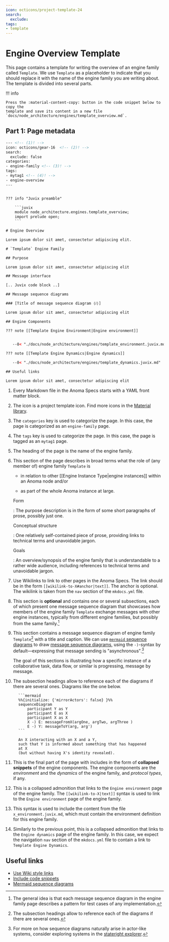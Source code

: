 ```yaml
---
icon: octicons/project-template-24
search:
  exclude:
tags:
- template
---
```


# Engine Overview Template

This page contains a template for writing the overview of an engine family
called `Template`. We use `Template` as a placeholder to indicate that you should
replace it with the name of the engine family you are writing about. The
template is divided into several parts.

!!! info

    Press the :material-content-copy: button in the code snippet below to copy the
    template and save its content in a new file
    `docs/node_architecture/engines/template_overview.md`.

## Part 1: Page metadata

```html linenums="1" title="docs/node_architecture/engines/template_overview.md"
--- <!-- (1)! -->
icon: octicons/gear-16  <!-- (2)! -->
search:
  exclude: false
categories:
- engine-family <!-- (3)! -->
tags:
- mytag1 <!-- (4)! -->
- engine-overview
---


??? info "Juvix preamble" 

    ```juvix
    module node_architecture.engines.template_overview;
    import prelude open;
    ```

# Engine Overview

Lorem ipsum dolor sit amet, consectetur adipiscing elit.

# `Template` Engine Family  

## Purpose  

Lorem ipsum dolor sit amet, consectetur adipiscing elit

## Message interface

[.. Juvix code block ..]

## Message sequence diagrams  

### [Title of message sequence diagram ⟨𝑖⟩]  

Lorem ipsum dolor sit amet, consectetur adipiscing elit

## Engine Components  

??? note [[Template Engine Environment|Engine environment]]  

     
   --8< "./docs/node_architecture/engines/template_environment.juvix.md"

??? note [[Template Engine Dynamics|Engine dynamics]]  

   --8< "./docs/node_architecture/engines/template_dynamics.juvix.md"

## Useful links

Lorem ipsum dolor sit amet, consectetur adipiscing elit
```

<!-- --8<-- [start:annotations] -->
1. Every Markdown file in the Anoma Specs starts with a YAML front matter block.

2. The icon is a project template icon. Find more icons in the
   [Material
   library](https://squidfunk.github.io/mkdocs-material/reference/icons-emojis/?h=icons).

3. The `categories` key is used to categorize the page. In this case, the page is
   categorized as an `engine-family` page.

4. The `tags` key is used to categorize the page. In this case, the page is
   tagged as an `mytag1` page.

5. The heading of the page is the name of the engine family.

6. This section of the page describes in broad terms what the role of (any member of) engine family `Template` is
	- in relation to other [[Engine Instance Type|engine instances]]
    within an Anoma node and/or

	- as part of the whole Anoma instance at large.

	Form

	:   The purpose description is in the form of
        some short paragraphs of prose, possibly just one.

	Conceptual structure

	: One relatively self-contained piece of prose,
	providing links to technical terms and unavoidable jargon.

    Goals

    : An overview/synopsis of the engine family that is
      understandable to a rather wide audience,
      including references to technical terms and unavoidable jargon.

7. Use Wikilinks to link to other pages in the Anoma Specs. The link should be
   in the form `[[wikilink-to-X#anchor|text]]`. The anchor is optional. The
   wikilink is taken from the `nav` section of the `mkdocs.yml` file.

8. This section is **optional** and contains one or several subsections, each of
    which present one message sequence diagram that showcases how members of the
	engine family `Template` exchange messages with other engine instances,
    typically from different engine families, but possibly from the same
    family.[^0]

9.  This section contains a message sequence diagram of engine family `Template`[^01]
    with a title and caption. We can use [`mermaid` sequence
    diagrams](https://mermaid.js.org/syntax/sequenceDiagram.html) to draw
    [message sequence
    diagrams](https://www.uml-diagrams.org/sequence-diagrams.html), using the
    `-)`-syntax by default—expressing that message sending is
    "asynchronous".[^00]

    The goal of this sections is illustrating how a specific instance of a
    collaborative task, data flow, or similar is progressing, message by
    message.


10. The subsection headings allow to reference each of the diagrams if there are
   several ones. Diagrams like the one below.
   <figure markdown="span">

    ```mermaid
    %%{initialize: {'mirrorActors': false} }%%
    sequenceDiagram
        participant Y as Y
        participant E as X
        participant X as X
        X -) E: messageFromX(argOne, argTwo, argThree )
        E -) Y: messageToY(arg, arg')
    ```

   <figcaption markdown="span">

    An X interacting with an X and a Y,
    such that Y is informed about something that has happened at X
    (but without having X's identity revealed).
   </figcaption>
   </figure>

11. This is the final part of the page with includes in the form of **collapsed
    snippets** of the engine components. The engine components are the _environment_
    and the _dynamics_ of the engine family, and _protocol types_, if any.

12. This is a collapsed admonition that links to the `Engine environment` page
    of the engine family. The `[[wikilink-to-X|text]]` syntax is used to link to
    the `Engine environment` page of the engine family.

13. This syntax is used to include the content from the file
    `x_environment.juvix.md`, which must contain the environment definition for
    this engine family.

14. Similarly to the previous point, this is a collapsed admonition that links
    to the `Engine dynamics` page of the engine family. In this case, we expect
    the navigation `nav` section of the `mkdocs.yml` file to contain a link to
    `Template Engine Dynamics`.
<!-- --8<-- [end:annotations] -->


## Useful links

- [Use Wiki style links](./../../md/links.md)
- [Include code snippets](./../../md/snippets.md)
- [Mermaid sequence
  diagrams](https://mermaid.js.org/syntax/sequenceDiagram.html)

<!-- footnotes -->

[^0]: The general idea is that each message sequence diagram in the engine
	family page describes a pattern for test cases of any implementation.

[^01]: The subsection headings allow to reference each of the diagrams if there
    are several ones.

[^00]:
    For more on how sequence diagrams naturally arise in actor-like systems,
    consider exploring systems in the
	[stateright explorer](https://www.stateright.rs/seeking-consensus.html#stateright-explorer).

[^000]: Similar goal to [UML use case diagrams](https://www.uml-diagrams.org/use-case-diagrams.html).

